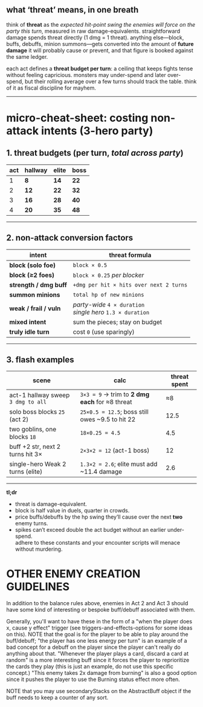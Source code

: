 ## what ‘threat’ means, in one breath  
think of **threat** as the *expected hit-point swing the enemies will force on the party this turn*, measured in raw damage-equivalents. straightforward damage spends threat directly (1 dmg = 1 threat). anything else—block, buffs, debuffs, minion summons—gets converted into the amount of **future damage** it will probably cause or prevent, and that figure is booked against the same ledger.  

each act defines a **threat budget per turn**: a ceiling that keeps fights tense without feeling capricious. monsters may under-spend and later over-spend, but their rolling average over a few turns should track the table. think of it as fiscal discipline for mayhem.

---

# micro-cheat-sheet: costing non-attack intents (3-hero party)

## 1. threat budgets (per turn, *total across party*)

| act | hallway | elite | boss |
| --- | ------- | ----- | ---- |
| 1   | **8**   | **14** | **22** |
| 2   | **12**  | **22** | **32** |
| 3   | **16**  | **28** | **40** |
| 4   | **20**  | **35** | **48** |

---

## 2. non-attack conversion factors

| intent                    | threat formula                                |
|---------------------------|-----------------------------------------------|
| **block (solo foe)**      | `block × 0.5`                                 |
| **block (≥2 foes)**       | `block × 0.25` *per blocker*                  |
| **strength / dmg buff**   | `+dmg per hit × hits over next 2 turns`       |
| **summon minions**        | `total hp of new minions`                     |
| **weak / frail / vuln**   | *party-wide* `4 × duration`<br>*single hero* `1.3 × duration` |
| **mixed intent**          | sum the pieces; stay on budget                |
| **truly idle turn**       | cost `0` (use sparingly)                      |

---

## 3. flash examples

| scene | calc | threat spent |
|-------|------|--------------|
| act-1 hallway sweep `3 dmg to all` | `3×3 = 9` → trim to **2 dmg each** for ≈8 threat | ≈8 |
| solo boss blocks `25` (act 2)      | `25×0.5 = 12.5`; boss still owes ~9.5 to hit 22 | 12.5 |
| two goblins, one blocks `18`       | `18×0.25 = 4.5` | 4.5 |
| buff +2 str, next 2 turns hit 3×   | `2×3×2 = 12` (act-1 boss) | 12 |
| single-hero Weak 2 turns (elite)   | `1.3×2 = 2.6`; elite must add ~11.4 damage | 2.6 |

---

**tl;dr**  
* threat is damage-equivalent.  
* block is half value in duels, quarter in crowds.  
* price buffs/debuffs by the hp swing they’ll cause over the next **two** enemy turns.  
* spikes can’t exceed double the act budget without an earlier under-spend.  
adhere to these constants and your encounter scripts will menace without murdering.


# OTHER ENEMY CREATION GUIDELINES
In addition to the balance rules above, enemies in Act 2 and Act 3 should have some kind of interesting or bespoke buff/debuff associated with them.

Generally, you'll want to have these in the form of a "when the player does x, cause y effect" trigger (see triggers-and-effects-options for some ideas on this).  NOTE that the goal is for the player to be able to play around the buff/debuff; "the player has one less energy per turn" is an example of a bad concept for a debuff on the player since the player can't really do anything about that.  "Whenever the player plays a card, discard a card at random" is a more interesting buff since it forces the player to reprioritize the cards they play (this is just an example, do not use this specific concept.)  "This enemy takes 2x damage from burning" is also a good option since it pushes the player to use the Burning status effect more often.

NOTE that you may use secondaryStacks on the AbstractBuff object if the buff needs to keep a counter of any sort.